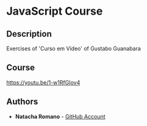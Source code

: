 JavaScript Course
===============================

## Description

Exercises of 'Curso em Vídeo' of Gustabo Guanabara

## Course

https://youtu.be/1-w1RfGIov4

 ## Authors

* **Natacha Romano** - [GitHub Account](https://github.com/romanonatacha)
